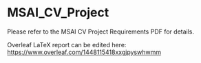 # MSAI_CV_Project

Please refer to the MSAI CV Project Requirements PDF for details.

Overleaf LaTeX report can be edited here: https://www.overleaf.com/1448115418xxgjpyswhwmm
